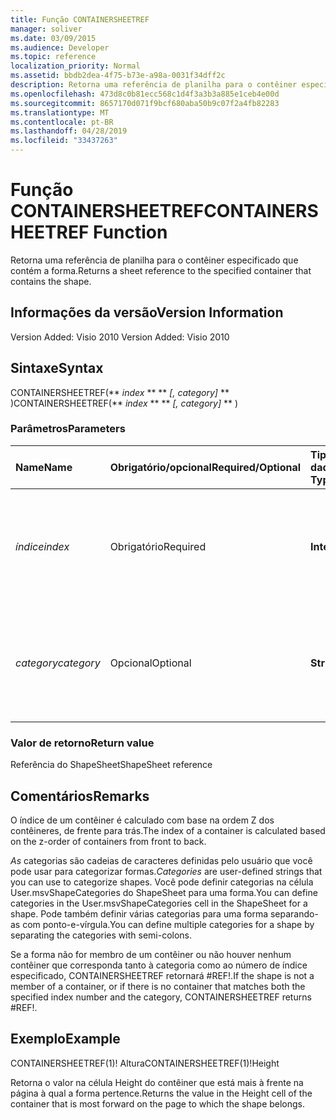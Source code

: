 ```yaml
---
title: Função CONTAINERSHEETREF
manager: soliver
ms.date: 03/09/2015
ms.audience: Developer
ms.topic: reference
localization_priority: Normal
ms.assetid: bbdb2dea-4f75-b73e-a98a-0031f34dff2c
description: Retorna uma referência de planilha para o contêiner especificado que contém a forma.
ms.openlocfilehash: 473d8c0b81ecc568c1d4f3a3b3a885e1ceb4e00d
ms.sourcegitcommit: 8657170d071f9bcf680aba50b9c07f2a4fb82283
ms.translationtype: MT
ms.contentlocale: pt-BR
ms.lasthandoff: 04/28/2019
ms.locfileid: "33437263"
---
```

# <a name="containersheetref-function"></a><span data-ttu-id="8d528-103">Função CONTAINERSHEETREF</span><span class="sxs-lookup"><span data-stu-id="8d528-103">CONTAINERSHEETREF Function</span></span>

<span data-ttu-id="8d528-104">Retorna uma referência de planilha para o contêiner especificado que contém a forma.</span><span class="sxs-lookup"><span data-stu-id="8d528-104">Returns a sheet reference to the specified container that contains the shape.</span></span>
  
## <a name="version-information"></a><span data-ttu-id="8d528-105">Informações da versão</span><span class="sxs-lookup"><span data-stu-id="8d528-105">Version Information</span></span>

<span data-ttu-id="8d528-106">Version Added: Visio 2010
</span><span class="sxs-lookup"><span data-stu-id="8d528-106">Version Added: Visio 2010</span></span> 
  
## <a name="syntax"></a><span data-ttu-id="8d528-107">Sintaxe</span><span class="sxs-lookup"><span data-stu-id="8d528-107">Syntax</span></span>

<span data-ttu-id="8d528-108">CONTAINERSHEETREF(\*\* *index* \*\* \*\* *[, category]* \*\* )</span><span class="sxs-lookup"><span data-stu-id="8d528-108">CONTAINERSHEETREF(\*\* *index* \*\* \*\* *[, category]* \*\* )</span></span> 
  
### <a name="parameters"></a><span data-ttu-id="8d528-109">Parâmetros</span><span class="sxs-lookup"><span data-stu-id="8d528-109">Parameters</span></span>

|<span data-ttu-id="8d528-110">**Name**</span><span class="sxs-lookup"><span data-stu-id="8d528-110">**Name**</span></span>|<span data-ttu-id="8d528-111">**Obrigatório/opcional**</span><span class="sxs-lookup"><span data-stu-id="8d528-111">**Required/Optional**</span></span>|<span data-ttu-id="8d528-112">**Tipo de dados**</span><span class="sxs-lookup"><span data-stu-id="8d528-112">**Data Type**</span></span>|<span data-ttu-id="8d528-113">**Descrição**</span><span class="sxs-lookup"><span data-stu-id="8d528-113">**Description**</span></span>|
|:-----|:-----|:-----|:-----|
| <span data-ttu-id="8d528-114">_índice_</span><span class="sxs-lookup"><span data-stu-id="8d528-114">_index_</span></span> <br/> |<span data-ttu-id="8d528-115">Obrigatório</span><span class="sxs-lookup"><span data-stu-id="8d528-115">Required</span></span>  <br/> |<span data-ttu-id="8d528-116">**Integer**</span><span class="sxs-lookup"><span data-stu-id="8d528-116">**Integer**</span></span> <br/> |<span data-ttu-id="8d528-117">O índice baseado em 1 do contêiner.</span><span class="sxs-lookup"><span data-stu-id="8d528-117">The 1-based index of the container.</span></span> <span data-ttu-id="8d528-118">Consulte Comentários para obter mais informações.</span><span class="sxs-lookup"><span data-stu-id="8d528-118">See Remarks for more information.</span></span>  <br/> |
| <span data-ttu-id="8d528-119">_category_</span><span class="sxs-lookup"><span data-stu-id="8d528-119">_category_</span></span> <br/> |<span data-ttu-id="8d528-120">Opcional</span><span class="sxs-lookup"><span data-stu-id="8d528-120">Optional</span></span>  <br/> |<span data-ttu-id="8d528-121">**String**</span><span class="sxs-lookup"><span data-stu-id="8d528-121">**String**</span></span> <br/> |<span data-ttu-id="8d528-122">A categoria do contêiner.</span><span class="sxs-lookup"><span data-stu-id="8d528-122">The category of the container.</span></span> <span data-ttu-id="8d528-123">Consulte Comentários para obter mais informações.</span><span class="sxs-lookup"><span data-stu-id="8d528-123">See Remarks for more information.</span></span>  <br/> |
   
### <a name="return-value"></a><span data-ttu-id="8d528-124">Valor de retorno</span><span class="sxs-lookup"><span data-stu-id="8d528-124">Return value</span></span>

<span data-ttu-id="8d528-125">Referência do ShapeSheet</span><span class="sxs-lookup"><span data-stu-id="8d528-125">ShapeSheet reference</span></span>
  
## <a name="remarks"></a><span data-ttu-id="8d528-126">Comentários</span><span class="sxs-lookup"><span data-stu-id="8d528-126">Remarks</span></span>

<span data-ttu-id="8d528-127">O índice de um contêiner é calculado com base na ordem Z dos contêineres, de frente para trás.</span><span class="sxs-lookup"><span data-stu-id="8d528-127">The index of a container is calculated based on the z-order of containers from front to back.</span></span>
  
 <span data-ttu-id="8d528-128">*As*  categorias são cadeias de caracteres definidas pelo usuário que você pode usar para categorizar formas.</span><span class="sxs-lookup"><span data-stu-id="8d528-128">*Categories*  are user-defined strings that you can use to categorize shapes.</span></span> <span data-ttu-id="8d528-129">Você pode definir categorias na célula User.msvShapeCategories do ShapeSheet para uma forma.</span><span class="sxs-lookup"><span data-stu-id="8d528-129">You can define categories in the User.msvShapeCategories cell in the ShapeSheet for a shape.</span></span> <span data-ttu-id="8d528-130">Pode também definir várias categorias para uma forma separando-as com ponto-e-vírgula.</span><span class="sxs-lookup"><span data-stu-id="8d528-130">You can define multiple categories for a shape by separating the categories with semi-colons.</span></span> 
  
<span data-ttu-id="8d528-131">Se a forma não for membro de um contêiner ou não houver nenhum contêiner que corresponda tanto à categoria como ao número de índice especificado, CONTAINERSHEETREF retornará #REF!.</span><span class="sxs-lookup"><span data-stu-id="8d528-131">If the shape is not a member of a container, or if there is no container that matches both the specified index number and the category, CONTAINERSHEETREF returns #REF!.</span></span>
  
## <a name="example"></a><span data-ttu-id="8d528-132">Exemplo</span><span class="sxs-lookup"><span data-stu-id="8d528-132">Example</span></span>

<span data-ttu-id="8d528-133">CONTAINERSHEETREF(1)! Altura</span><span class="sxs-lookup"><span data-stu-id="8d528-133">CONTAINERSHEETREF(1)!Height</span></span> 
  
<span data-ttu-id="8d528-134">Retorna o valor na célula Height do contêiner que está mais à frente na página à qual a forma pertence.</span><span class="sxs-lookup"><span data-stu-id="8d528-134">Returns the value in the Height cell of the container that is most forward on the page to which the shape belongs.</span></span> 
  

